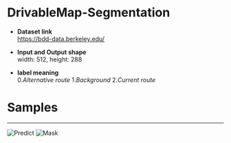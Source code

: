 # DrivableMap-Segmentation

* **Dataset link**  
https://bdd-data.berkeley.edu/


* **Input and Output shape**  
width: 512, height: 288


* **label meaning**  
0.*Alternative route* 1.*Background* 2.*Current route*

# Samples
--------
![Predict](https://user-images.githubusercontent.com/52787702/76521440-31bd6300-64a8-11ea-8d41-e40598552d01.gif)
![Mask](https://user-images.githubusercontent.com/52787702/76521187-a643d200-64a7-11ea-891b-2702ace46524.gif)
